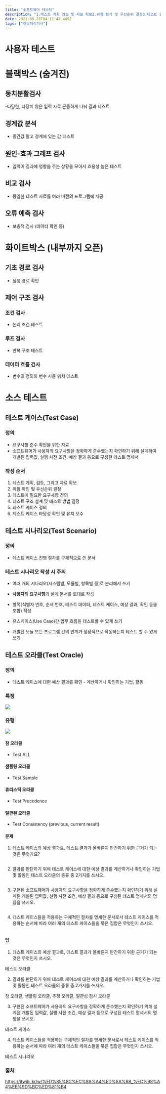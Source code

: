```yaml
---
title: "소프트웨어 테스팅"
description: "1.테스트 계획 검토 및 자료 확보2.위험 평가 및 우선순위 결정3.테스트 요구사항 정의4.테스트 구조 설계 및테스트 방법 결정5.테스트 케이스 정의6.테스트 케이스 타당성 확인 및 유지 보수테스트 케이스들을 적용하는 구체적인 절차를  명세한 문서테스트 시나리오 작성 "
date: 2021-09-28T04:11:47.449Z
tags: ["정보처리기사"]
---
```

# 사용자 테스트
# 블랙박스 (숨겨진)
## 동치분활검사
-타당한, 타당치 않은 입력 자료 균둥하게 나눠 결과 테스트
## 경계값 분석
- 중간값 말고 경계에 있는 값 테스트 
## 원인-효과 그래프 검사
- 입력이 결과에 영향을 주는 상황을 모아서 효용성 높은 테스트 
## 비교 검사
- 동일한 테스트 자료를 여러 버전의 프로그램에 제공 
## 오류 예측 검사
- 보충적 검사 (데이터 확인 등) 

# 화이트박스 (내부까지 오픈)
## 기초 경로 검사
- 싱행 경로 확인 
## 제어 구조 검사
### 조건 검사
- 논리 조건 테스트 
### 루프 검사 
- 반복 구조 테스트
### 데이터 흐름 검사
- 변수의 정의와 변수 사용 위치 테스트 

# 소스 테스트
## 테스트 케이스(Test Case) 
### 정의
- 요구사항 준수 확인을 위한 자료
-  소프트웨어가 사용자의 요구사항을 정확하게 준수했는지 확인하기 위해 설계하여 개발된 입력값, 실행 사전 조건, 예상 결과 등으로 구성한 테스트 명세서

### 작성 순서

1. 테스트 계획, 검토, 그리고 자료 확보
2. 위험 확인 및 우선순위 결정
3. 테스트에 필요한 요구사항 정의
4. 테스트 구조 설계 및 테스트 방법 결정
5. 테스트 케이스 정의
6. 테스트 케이스 타당성 확인 및 유지 보수

## 테스트 시나리오(Test Scenario)

### 정의
- 테스트 케이스 진행 절차를 구체적으로 쓴 문서

### 테스트 시나리오 작성 시 주의
- 여러 개의 시나리오(시스템별, 모듈별, 항목별 등)로 분리해서 쓰기

- **사용자의 요구사항**과 설계 문서를 토대로 작성

- 항목(식별자 번호, 순서 번호, 테스트 데이터, 테스트 케이스, 예상 결과, 확인 등을 포함) 작성

- 유스케이스(Use Case)간 업무 흐름을 테스트할 수 있게 쓰기

- 개발된 모듈 또는 프로그램 간의 연계가 정상적으로 작동하는지 테스트 할 수 있게 쓰기

## 테스트 오라클(Test Oracle)
### 정의
- 테스트 케이스에 대한 예상 결과를 확인 - 계산하거나 확인하는 기법, 활동

### 특징 
![](/images/cb929061-88cc-4f27-b8fd-9be6d3c678ec-image.png)

### 유형
![](/images/5b5aecfd-40ff-45d6-b08e-fb48ffe99d66-image.png)

#### 참 오라클
- Test ALL 
#### 샘플링 오라클
- Test Sample
#### 휴리스틱 오라클
- Test Precedence
#### 일관된 오라클
- Test Consistency (previous, current result)

#### 문제
1. 테스트 케이스의 예상 결과로, 테스트 결과가 올바른지 판간하기 위한 근거가 되는 것은 무엇가요?
```
```

2. 결과를 판단하기 위해 테스트 케이스에 대한 예상 결과를 계산하거나 확인하는 기법 및 활동인 테스트 오라클의 종류 중 2가지를 쓰시오.
```
```

3. 구현된 소프트웨어가 사용자의 요구사항을 정확하게 준수했는지 확인하기 위해 설계된 개발된 입력값, 실행 사전 조건, 예상 결과 등으로 구성된 테스트 명세서의 명칭을 쓰시오.
```
```

4.  테스트 케이스들을 적용하는 구체적인 절차를 명세한 문서로서 테스트 케이스를 적용하는 순서에 따라 여러 개의 테스트 케이스들을 묶은 집합은 무엇인지 쓰시오.
```
```

#### 답

1. 테스트 케이스의 예상 결과로, 테스트 결과가 올바른지 판간하기 위한 근거가 되는 것은 무엇인지 쓰시오. 

테스트 오라클

2. 결과를 판단하기 위해 테스트 케이스에 대한 예상 결과를 계산하거나 확인하는 기법 및 활동인 테스트 오라클의 종류 중 2가지를 쓰시오. 

참 오라클, 샘플링 오라클, 추정 오라클, 일관성 검사 오라클 

3. 구현된 소프트웨어가 사용자의 요구사항을 정확하게 준수했는지 확인하기 위해 설계된 개발된 입력값, 실행 사전 조건, 예상 결과 등으로 구성된 테스트 명세서의 명칭을 쓰시오.

테스트 케이스

4.  테스트 케이스들을 적용하는 구체적인 절차를  명세한 문서로서 테스트 케이스를 적용하는 순서에 따라 여러 개의 테스트 케이스들을 묶은 집합은 무엇인지 쓰시오.

테스트 시나리오

### 출처
https://itwiki.kr/w/%ED%85%8C%EC%8A%A4%ED%8A%B8_%EC%98%A4%EB%9D%BC%ED%81%B4

